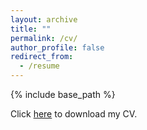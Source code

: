 ```yaml
---
layout: archive
title: ""
permalink: /cv/
author_profile: false
redirect_from:
  - /resume
---
```


{% include base_path %}

Click [here](/files/CV_Marina_Lemos.pdf) to download my CV.
